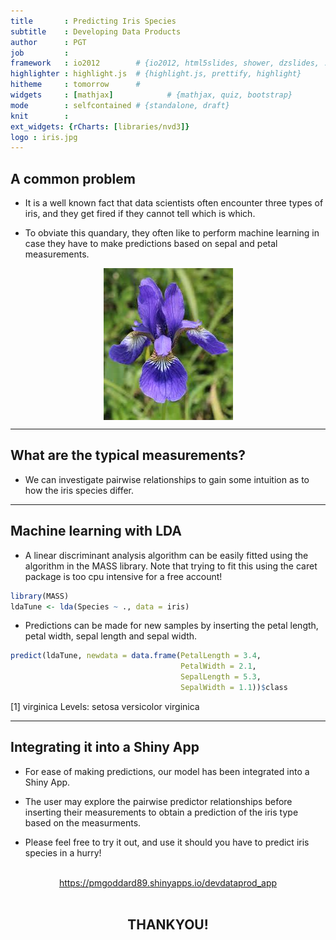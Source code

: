 ```yaml
---
title       : Predicting Iris Species
subtitle    : Developing Data Products
author      : PGT
job         : 
framework   : io2012        # {io2012, html5slides, shower, dzslides, ...}
highlighter : highlight.js  # {highlight.js, prettify, highlight}
hitheme     : tomorrow      # 
widgets     : [mathjax]            # {mathjax, quiz, bootstrap}
mode        : selfcontained # {standalone, draft}
knit        : 
ext_widgets: {rCharts: [libraries/nvd3]}
logo : iris.jpg
--- 
```




## A common problem

* It is a well known fact that data scientists often encounter three types of iris, and they get fired if they cannot tell which is which.

* To obviate this quandary, they often like to perform machine learning in case they have to make predictions based on sepal and petal measurements.

<div style='text-align: center;'>
  <img src="fig/iris.jpg" align = "middle" >
</div>

---
## What are the typical measurements? 

* We can investigate pairwise relationships to gain some intuition as to how the iris species differ.


<div id = 'chart1' class = 'rChart nvd3'></div>
<script type='text/javascript'>
 $(document).ready(function(){
      drawchart1()
    });
    function drawchart1(){  
      var opts = {
 "dom": "chart1",
"width":    800,
"height":    400,
"x": "PetalWidth",
"y": "SepalLength",
"group": "Species",
"type": "scatterChart",
"id": "chart1" 
},
        data = [
 {
 "SepalLength":            5.1,
"SepalWidth":            3.5,
"PetalLength":            1.4,
"PetalWidth":            0.2,
"Species": "setosa" 
},
{
 "SepalLength":            4.9,
"SepalWidth":              3,
"PetalLength":            1.4,
"PetalWidth":            0.2,
"Species": "setosa" 
},
{
 "SepalLength":            4.7,
"SepalWidth":            3.2,
"PetalLength":            1.3,
"PetalWidth":            0.2,
"Species": "setosa" 
},
{
 "SepalLength":            4.6,
"SepalWidth":            3.1,
"PetalLength":            1.5,
"PetalWidth":            0.2,
"Species": "setosa" 
},
{
 "SepalLength":              5,
"SepalWidth":            3.6,
"PetalLength":            1.4,
"PetalWidth":            0.2,
"Species": "setosa" 
},
{
 "SepalLength":            5.4,
"SepalWidth":            3.9,
"PetalLength":            1.7,
"PetalWidth":            0.4,
"Species": "setosa" 
},
{
 "SepalLength":            4.6,
"SepalWidth":            3.4,
"PetalLength":            1.4,
"PetalWidth":            0.3,
"Species": "setosa" 
},
{
 "SepalLength":              5,
"SepalWidth":            3.4,
"PetalLength":            1.5,
"PetalWidth":            0.2,
"Species": "setosa" 
},
{
 "SepalLength":            4.4,
"SepalWidth":            2.9,
"PetalLength":            1.4,
"PetalWidth":            0.2,
"Species": "setosa" 
},
{
 "SepalLength":            4.9,
"SepalWidth":            3.1,
"PetalLength":            1.5,
"PetalWidth":            0.1,
"Species": "setosa" 
},
{
 "SepalLength":            5.4,
"SepalWidth":            3.7,
"PetalLength":            1.5,
"PetalWidth":            0.2,
"Species": "setosa" 
},
{
 "SepalLength":            4.8,
"SepalWidth":            3.4,
"PetalLength":            1.6,
"PetalWidth":            0.2,
"Species": "setosa" 
},
{
 "SepalLength":            4.8,
"SepalWidth":              3,
"PetalLength":            1.4,
"PetalWidth":            0.1,
"Species": "setosa" 
},
{
 "SepalLength":            4.3,
"SepalWidth":              3,
"PetalLength":            1.1,
"PetalWidth":            0.1,
"Species": "setosa" 
},
{
 "SepalLength":            5.8,
"SepalWidth":              4,
"PetalLength":            1.2,
"PetalWidth":            0.2,
"Species": "setosa" 
},
{
 "SepalLength":            5.7,
"SepalWidth":            4.4,
"PetalLength":            1.5,
"PetalWidth":            0.4,
"Species": "setosa" 
},
{
 "SepalLength":            5.4,
"SepalWidth":            3.9,
"PetalLength":            1.3,
"PetalWidth":            0.4,
"Species": "setosa" 
},
{
 "SepalLength":            5.1,
"SepalWidth":            3.5,
"PetalLength":            1.4,
"PetalWidth":            0.3,
"Species": "setosa" 
},
{
 "SepalLength":            5.7,
"SepalWidth":            3.8,
"PetalLength":            1.7,
"PetalWidth":            0.3,
"Species": "setosa" 
},
{
 "SepalLength":            5.1,
"SepalWidth":            3.8,
"PetalLength":            1.5,
"PetalWidth":            0.3,
"Species": "setosa" 
},
{
 "SepalLength":            5.4,
"SepalWidth":            3.4,
"PetalLength":            1.7,
"PetalWidth":            0.2,
"Species": "setosa" 
},
{
 "SepalLength":            5.1,
"SepalWidth":            3.7,
"PetalLength":            1.5,
"PetalWidth":            0.4,
"Species": "setosa" 
},
{
 "SepalLength":            4.6,
"SepalWidth":            3.6,
"PetalLength":              1,
"PetalWidth":            0.2,
"Species": "setosa" 
},
{
 "SepalLength":            5.1,
"SepalWidth":            3.3,
"PetalLength":            1.7,
"PetalWidth":            0.5,
"Species": "setosa" 
},
{
 "SepalLength":            4.8,
"SepalWidth":            3.4,
"PetalLength":            1.9,
"PetalWidth":            0.2,
"Species": "setosa" 
},
{
 "SepalLength":              5,
"SepalWidth":              3,
"PetalLength":            1.6,
"PetalWidth":            0.2,
"Species": "setosa" 
},
{
 "SepalLength":              5,
"SepalWidth":            3.4,
"PetalLength":            1.6,
"PetalWidth":            0.4,
"Species": "setosa" 
},
{
 "SepalLength":            5.2,
"SepalWidth":            3.5,
"PetalLength":            1.5,
"PetalWidth":            0.2,
"Species": "setosa" 
},
{
 "SepalLength":            5.2,
"SepalWidth":            3.4,
"PetalLength":            1.4,
"PetalWidth":            0.2,
"Species": "setosa" 
},
{
 "SepalLength":            4.7,
"SepalWidth":            3.2,
"PetalLength":            1.6,
"PetalWidth":            0.2,
"Species": "setosa" 
},
{
 "SepalLength":            4.8,
"SepalWidth":            3.1,
"PetalLength":            1.6,
"PetalWidth":            0.2,
"Species": "setosa" 
},
{
 "SepalLength":            5.4,
"SepalWidth":            3.4,
"PetalLength":            1.5,
"PetalWidth":            0.4,
"Species": "setosa" 
},
{
 "SepalLength":            5.2,
"SepalWidth":            4.1,
"PetalLength":            1.5,
"PetalWidth":            0.1,
"Species": "setosa" 
},
{
 "SepalLength":            5.5,
"SepalWidth":            4.2,
"PetalLength":            1.4,
"PetalWidth":            0.2,
"Species": "setosa" 
},
{
 "SepalLength":            4.9,
"SepalWidth":            3.1,
"PetalLength":            1.5,
"PetalWidth":            0.2,
"Species": "setosa" 
},
{
 "SepalLength":              5,
"SepalWidth":            3.2,
"PetalLength":            1.2,
"PetalWidth":            0.2,
"Species": "setosa" 
},
{
 "SepalLength":            5.5,
"SepalWidth":            3.5,
"PetalLength":            1.3,
"PetalWidth":            0.2,
"Species": "setosa" 
},
{
 "SepalLength":            4.9,
"SepalWidth":            3.6,
"PetalLength":            1.4,
"PetalWidth":            0.1,
"Species": "setosa" 
},
{
 "SepalLength":            4.4,
"SepalWidth":              3,
"PetalLength":            1.3,
"PetalWidth":            0.2,
"Species": "setosa" 
},
{
 "SepalLength":            5.1,
"SepalWidth":            3.4,
"PetalLength":            1.5,
"PetalWidth":            0.2,
"Species": "setosa" 
},
{
 "SepalLength":              5,
"SepalWidth":            3.5,
"PetalLength":            1.3,
"PetalWidth":            0.3,
"Species": "setosa" 
},
{
 "SepalLength":            4.5,
"SepalWidth":            2.3,
"PetalLength":            1.3,
"PetalWidth":            0.3,
"Species": "setosa" 
},
{
 "SepalLength":            4.4,
"SepalWidth":            3.2,
"PetalLength":            1.3,
"PetalWidth":            0.2,
"Species": "setosa" 
},
{
 "SepalLength":              5,
"SepalWidth":            3.5,
"PetalLength":            1.6,
"PetalWidth":            0.6,
"Species": "setosa" 
},
{
 "SepalLength":            5.1,
"SepalWidth":            3.8,
"PetalLength":            1.9,
"PetalWidth":            0.4,
"Species": "setosa" 
},
{
 "SepalLength":            4.8,
"SepalWidth":              3,
"PetalLength":            1.4,
"PetalWidth":            0.3,
"Species": "setosa" 
},
{
 "SepalLength":            5.1,
"SepalWidth":            3.8,
"PetalLength":            1.6,
"PetalWidth":            0.2,
"Species": "setosa" 
},
{
 "SepalLength":            4.6,
"SepalWidth":            3.2,
"PetalLength":            1.4,
"PetalWidth":            0.2,
"Species": "setosa" 
},
{
 "SepalLength":            5.3,
"SepalWidth":            3.7,
"PetalLength":            1.5,
"PetalWidth":            0.2,
"Species": "setosa" 
},
{
 "SepalLength":              5,
"SepalWidth":            3.3,
"PetalLength":            1.4,
"PetalWidth":            0.2,
"Species": "setosa" 
},
{
 "SepalLength":              7,
"SepalWidth":            3.2,
"PetalLength":            4.7,
"PetalWidth":            1.4,
"Species": "versicolor" 
},
{
 "SepalLength":            6.4,
"SepalWidth":            3.2,
"PetalLength":            4.5,
"PetalWidth":            1.5,
"Species": "versicolor" 
},
{
 "SepalLength":            6.9,
"SepalWidth":            3.1,
"PetalLength":            4.9,
"PetalWidth":            1.5,
"Species": "versicolor" 
},
{
 "SepalLength":            5.5,
"SepalWidth":            2.3,
"PetalLength":              4,
"PetalWidth":            1.3,
"Species": "versicolor" 
},
{
 "SepalLength":            6.5,
"SepalWidth":            2.8,
"PetalLength":            4.6,
"PetalWidth":            1.5,
"Species": "versicolor" 
},
{
 "SepalLength":            5.7,
"SepalWidth":            2.8,
"PetalLength":            4.5,
"PetalWidth":            1.3,
"Species": "versicolor" 
},
{
 "SepalLength":            6.3,
"SepalWidth":            3.3,
"PetalLength":            4.7,
"PetalWidth":            1.6,
"Species": "versicolor" 
},
{
 "SepalLength":            4.9,
"SepalWidth":            2.4,
"PetalLength":            3.3,
"PetalWidth":              1,
"Species": "versicolor" 
},
{
 "SepalLength":            6.6,
"SepalWidth":            2.9,
"PetalLength":            4.6,
"PetalWidth":            1.3,
"Species": "versicolor" 
},
{
 "SepalLength":            5.2,
"SepalWidth":            2.7,
"PetalLength":            3.9,
"PetalWidth":            1.4,
"Species": "versicolor" 
},
{
 "SepalLength":              5,
"SepalWidth":              2,
"PetalLength":            3.5,
"PetalWidth":              1,
"Species": "versicolor" 
},
{
 "SepalLength":            5.9,
"SepalWidth":              3,
"PetalLength":            4.2,
"PetalWidth":            1.5,
"Species": "versicolor" 
},
{
 "SepalLength":              6,
"SepalWidth":            2.2,
"PetalLength":              4,
"PetalWidth":              1,
"Species": "versicolor" 
},
{
 "SepalLength":            6.1,
"SepalWidth":            2.9,
"PetalLength":            4.7,
"PetalWidth":            1.4,
"Species": "versicolor" 
},
{
 "SepalLength":            5.6,
"SepalWidth":            2.9,
"PetalLength":            3.6,
"PetalWidth":            1.3,
"Species": "versicolor" 
},
{
 "SepalLength":            6.7,
"SepalWidth":            3.1,
"PetalLength":            4.4,
"PetalWidth":            1.4,
"Species": "versicolor" 
},
{
 "SepalLength":            5.6,
"SepalWidth":              3,
"PetalLength":            4.5,
"PetalWidth":            1.5,
"Species": "versicolor" 
},
{
 "SepalLength":            5.8,
"SepalWidth":            2.7,
"PetalLength":            4.1,
"PetalWidth":              1,
"Species": "versicolor" 
},
{
 "SepalLength":            6.2,
"SepalWidth":            2.2,
"PetalLength":            4.5,
"PetalWidth":            1.5,
"Species": "versicolor" 
},
{
 "SepalLength":            5.6,
"SepalWidth":            2.5,
"PetalLength":            3.9,
"PetalWidth":            1.1,
"Species": "versicolor" 
},
{
 "SepalLength":            5.9,
"SepalWidth":            3.2,
"PetalLength":            4.8,
"PetalWidth":            1.8,
"Species": "versicolor" 
},
{
 "SepalLength":            6.1,
"SepalWidth":            2.8,
"PetalLength":              4,
"PetalWidth":            1.3,
"Species": "versicolor" 
},
{
 "SepalLength":            6.3,
"SepalWidth":            2.5,
"PetalLength":            4.9,
"PetalWidth":            1.5,
"Species": "versicolor" 
},
{
 "SepalLength":            6.1,
"SepalWidth":            2.8,
"PetalLength":            4.7,
"PetalWidth":            1.2,
"Species": "versicolor" 
},
{
 "SepalLength":            6.4,
"SepalWidth":            2.9,
"PetalLength":            4.3,
"PetalWidth":            1.3,
"Species": "versicolor" 
},
{
 "SepalLength":            6.6,
"SepalWidth":              3,
"PetalLength":            4.4,
"PetalWidth":            1.4,
"Species": "versicolor" 
},
{
 "SepalLength":            6.8,
"SepalWidth":            2.8,
"PetalLength":            4.8,
"PetalWidth":            1.4,
"Species": "versicolor" 
},
{
 "SepalLength":            6.7,
"SepalWidth":              3,
"PetalLength":              5,
"PetalWidth":            1.7,
"Species": "versicolor" 
},
{
 "SepalLength":              6,
"SepalWidth":            2.9,
"PetalLength":            4.5,
"PetalWidth":            1.5,
"Species": "versicolor" 
},
{
 "SepalLength":            5.7,
"SepalWidth":            2.6,
"PetalLength":            3.5,
"PetalWidth":              1,
"Species": "versicolor" 
},
{
 "SepalLength":            5.5,
"SepalWidth":            2.4,
"PetalLength":            3.8,
"PetalWidth":            1.1,
"Species": "versicolor" 
},
{
 "SepalLength":            5.5,
"SepalWidth":            2.4,
"PetalLength":            3.7,
"PetalWidth":              1,
"Species": "versicolor" 
},
{
 "SepalLength":            5.8,
"SepalWidth":            2.7,
"PetalLength":            3.9,
"PetalWidth":            1.2,
"Species": "versicolor" 
},
{
 "SepalLength":              6,
"SepalWidth":            2.7,
"PetalLength":            5.1,
"PetalWidth":            1.6,
"Species": "versicolor" 
},
{
 "SepalLength":            5.4,
"SepalWidth":              3,
"PetalLength":            4.5,
"PetalWidth":            1.5,
"Species": "versicolor" 
},
{
 "SepalLength":              6,
"SepalWidth":            3.4,
"PetalLength":            4.5,
"PetalWidth":            1.6,
"Species": "versicolor" 
},
{
 "SepalLength":            6.7,
"SepalWidth":            3.1,
"PetalLength":            4.7,
"PetalWidth":            1.5,
"Species": "versicolor" 
},
{
 "SepalLength":            6.3,
"SepalWidth":            2.3,
"PetalLength":            4.4,
"PetalWidth":            1.3,
"Species": "versicolor" 
},
{
 "SepalLength":            5.6,
"SepalWidth":              3,
"PetalLength":            4.1,
"PetalWidth":            1.3,
"Species": "versicolor" 
},
{
 "SepalLength":            5.5,
"SepalWidth":            2.5,
"PetalLength":              4,
"PetalWidth":            1.3,
"Species": "versicolor" 
},
{
 "SepalLength":            5.5,
"SepalWidth":            2.6,
"PetalLength":            4.4,
"PetalWidth":            1.2,
"Species": "versicolor" 
},
{
 "SepalLength":            6.1,
"SepalWidth":              3,
"PetalLength":            4.6,
"PetalWidth":            1.4,
"Species": "versicolor" 
},
{
 "SepalLength":            5.8,
"SepalWidth":            2.6,
"PetalLength":              4,
"PetalWidth":            1.2,
"Species": "versicolor" 
},
{
 "SepalLength":              5,
"SepalWidth":            2.3,
"PetalLength":            3.3,
"PetalWidth":              1,
"Species": "versicolor" 
},
{
 "SepalLength":            5.6,
"SepalWidth":            2.7,
"PetalLength":            4.2,
"PetalWidth":            1.3,
"Species": "versicolor" 
},
{
 "SepalLength":            5.7,
"SepalWidth":              3,
"PetalLength":            4.2,
"PetalWidth":            1.2,
"Species": "versicolor" 
},
{
 "SepalLength":            5.7,
"SepalWidth":            2.9,
"PetalLength":            4.2,
"PetalWidth":            1.3,
"Species": "versicolor" 
},
{
 "SepalLength":            6.2,
"SepalWidth":            2.9,
"PetalLength":            4.3,
"PetalWidth":            1.3,
"Species": "versicolor" 
},
{
 "SepalLength":            5.1,
"SepalWidth":            2.5,
"PetalLength":              3,
"PetalWidth":            1.1,
"Species": "versicolor" 
},
{
 "SepalLength":            5.7,
"SepalWidth":            2.8,
"PetalLength":            4.1,
"PetalWidth":            1.3,
"Species": "versicolor" 
},
{
 "SepalLength":            6.3,
"SepalWidth":            3.3,
"PetalLength":              6,
"PetalWidth":            2.5,
"Species": "virginica" 
},
{
 "SepalLength":            5.8,
"SepalWidth":            2.7,
"PetalLength":            5.1,
"PetalWidth":            1.9,
"Species": "virginica" 
},
{
 "SepalLength":            7.1,
"SepalWidth":              3,
"PetalLength":            5.9,
"PetalWidth":            2.1,
"Species": "virginica" 
},
{
 "SepalLength":            6.3,
"SepalWidth":            2.9,
"PetalLength":            5.6,
"PetalWidth":            1.8,
"Species": "virginica" 
},
{
 "SepalLength":            6.5,
"SepalWidth":              3,
"PetalLength":            5.8,
"PetalWidth":            2.2,
"Species": "virginica" 
},
{
 "SepalLength":            7.6,
"SepalWidth":              3,
"PetalLength":            6.6,
"PetalWidth":            2.1,
"Species": "virginica" 
},
{
 "SepalLength":            4.9,
"SepalWidth":            2.5,
"PetalLength":            4.5,
"PetalWidth":            1.7,
"Species": "virginica" 
},
{
 "SepalLength":            7.3,
"SepalWidth":            2.9,
"PetalLength":            6.3,
"PetalWidth":            1.8,
"Species": "virginica" 
},
{
 "SepalLength":            6.7,
"SepalWidth":            2.5,
"PetalLength":            5.8,
"PetalWidth":            1.8,
"Species": "virginica" 
},
{
 "SepalLength":            7.2,
"SepalWidth":            3.6,
"PetalLength":            6.1,
"PetalWidth":            2.5,
"Species": "virginica" 
},
{
 "SepalLength":            6.5,
"SepalWidth":            3.2,
"PetalLength":            5.1,
"PetalWidth":              2,
"Species": "virginica" 
},
{
 "SepalLength":            6.4,
"SepalWidth":            2.7,
"PetalLength":            5.3,
"PetalWidth":            1.9,
"Species": "virginica" 
},
{
 "SepalLength":            6.8,
"SepalWidth":              3,
"PetalLength":            5.5,
"PetalWidth":            2.1,
"Species": "virginica" 
},
{
 "SepalLength":            5.7,
"SepalWidth":            2.5,
"PetalLength":              5,
"PetalWidth":              2,
"Species": "virginica" 
},
{
 "SepalLength":            5.8,
"SepalWidth":            2.8,
"PetalLength":            5.1,
"PetalWidth":            2.4,
"Species": "virginica" 
},
{
 "SepalLength":            6.4,
"SepalWidth":            3.2,
"PetalLength":            5.3,
"PetalWidth":            2.3,
"Species": "virginica" 
},
{
 "SepalLength":            6.5,
"SepalWidth":              3,
"PetalLength":            5.5,
"PetalWidth":            1.8,
"Species": "virginica" 
},
{
 "SepalLength":            7.7,
"SepalWidth":            3.8,
"PetalLength":            6.7,
"PetalWidth":            2.2,
"Species": "virginica" 
},
{
 "SepalLength":            7.7,
"SepalWidth":            2.6,
"PetalLength":            6.9,
"PetalWidth":            2.3,
"Species": "virginica" 
},
{
 "SepalLength":              6,
"SepalWidth":            2.2,
"PetalLength":              5,
"PetalWidth":            1.5,
"Species": "virginica" 
},
{
 "SepalLength":            6.9,
"SepalWidth":            3.2,
"PetalLength":            5.7,
"PetalWidth":            2.3,
"Species": "virginica" 
},
{
 "SepalLength":            5.6,
"SepalWidth":            2.8,
"PetalLength":            4.9,
"PetalWidth":              2,
"Species": "virginica" 
},
{
 "SepalLength":            7.7,
"SepalWidth":            2.8,
"PetalLength":            6.7,
"PetalWidth":              2,
"Species": "virginica" 
},
{
 "SepalLength":            6.3,
"SepalWidth":            2.7,
"PetalLength":            4.9,
"PetalWidth":            1.8,
"Species": "virginica" 
},
{
 "SepalLength":            6.7,
"SepalWidth":            3.3,
"PetalLength":            5.7,
"PetalWidth":            2.1,
"Species": "virginica" 
},
{
 "SepalLength":            7.2,
"SepalWidth":            3.2,
"PetalLength":              6,
"PetalWidth":            1.8,
"Species": "virginica" 
},
{
 "SepalLength":            6.2,
"SepalWidth":            2.8,
"PetalLength":            4.8,
"PetalWidth":            1.8,
"Species": "virginica" 
},
{
 "SepalLength":            6.1,
"SepalWidth":              3,
"PetalLength":            4.9,
"PetalWidth":            1.8,
"Species": "virginica" 
},
{
 "SepalLength":            6.4,
"SepalWidth":            2.8,
"PetalLength":            5.6,
"PetalWidth":            2.1,
"Species": "virginica" 
},
{
 "SepalLength":            7.2,
"SepalWidth":              3,
"PetalLength":            5.8,
"PetalWidth":            1.6,
"Species": "virginica" 
},
{
 "SepalLength":            7.4,
"SepalWidth":            2.8,
"PetalLength":            6.1,
"PetalWidth":            1.9,
"Species": "virginica" 
},
{
 "SepalLength":            7.9,
"SepalWidth":            3.8,
"PetalLength":            6.4,
"PetalWidth":              2,
"Species": "virginica" 
},
{
 "SepalLength":            6.4,
"SepalWidth":            2.8,
"PetalLength":            5.6,
"PetalWidth":            2.2,
"Species": "virginica" 
},
{
 "SepalLength":            6.3,
"SepalWidth":            2.8,
"PetalLength":            5.1,
"PetalWidth":            1.5,
"Species": "virginica" 
},
{
 "SepalLength":            6.1,
"SepalWidth":            2.6,
"PetalLength":            5.6,
"PetalWidth":            1.4,
"Species": "virginica" 
},
{
 "SepalLength":            7.7,
"SepalWidth":              3,
"PetalLength":            6.1,
"PetalWidth":            2.3,
"Species": "virginica" 
},
{
 "SepalLength":            6.3,
"SepalWidth":            3.4,
"PetalLength":            5.6,
"PetalWidth":            2.4,
"Species": "virginica" 
},
{
 "SepalLength":            6.4,
"SepalWidth":            3.1,
"PetalLength":            5.5,
"PetalWidth":            1.8,
"Species": "virginica" 
},
{
 "SepalLength":              6,
"SepalWidth":              3,
"PetalLength":            4.8,
"PetalWidth":            1.8,
"Species": "virginica" 
},
{
 "SepalLength":            6.9,
"SepalWidth":            3.1,
"PetalLength":            5.4,
"PetalWidth":            2.1,
"Species": "virginica" 
},
{
 "SepalLength":            6.7,
"SepalWidth":            3.1,
"PetalLength":            5.6,
"PetalWidth":            2.4,
"Species": "virginica" 
},
{
 "SepalLength":            6.9,
"SepalWidth":            3.1,
"PetalLength":            5.1,
"PetalWidth":            2.3,
"Species": "virginica" 
},
{
 "SepalLength":            5.8,
"SepalWidth":            2.7,
"PetalLength":            5.1,
"PetalWidth":            1.9,
"Species": "virginica" 
},
{
 "SepalLength":            6.8,
"SepalWidth":            3.2,
"PetalLength":            5.9,
"PetalWidth":            2.3,
"Species": "virginica" 
},
{
 "SepalLength":            6.7,
"SepalWidth":            3.3,
"PetalLength":            5.7,
"PetalWidth":            2.5,
"Species": "virginica" 
},
{
 "SepalLength":            6.7,
"SepalWidth":              3,
"PetalLength":            5.2,
"PetalWidth":            2.3,
"Species": "virginica" 
},
{
 "SepalLength":            6.3,
"SepalWidth":            2.5,
"PetalLength":              5,
"PetalWidth":            1.9,
"Species": "virginica" 
},
{
 "SepalLength":            6.5,
"SepalWidth":              3,
"PetalLength":            5.2,
"PetalWidth":              2,
"Species": "virginica" 
},
{
 "SepalLength":            6.2,
"SepalWidth":            3.4,
"PetalLength":            5.4,
"PetalWidth":            2.3,
"Species": "virginica" 
},
{
 "SepalLength":            5.9,
"SepalWidth":              3,
"PetalLength":            5.1,
"PetalWidth":            1.8,
"Species": "virginica" 
} 
]
  
      if(!(opts.type==="pieChart" || opts.type==="sparklinePlus" || opts.type==="bulletChart")) {
        var data = d3.nest()
          .key(function(d){
            //return opts.group === undefined ? 'main' : d[opts.group]
            //instead of main would think a better default is opts.x
            return opts.group === undefined ? opts.y : d[opts.group];
          })
          .entries(data);
      }
      
      if (opts.disabled != undefined){
        data.map(function(d, i){
          d.disabled = opts.disabled[i]
        })
      }
      
      nv.addGraph(function() {
        var chart = nv.models[opts.type]()
          .width(opts.width)
          .height(opts.height)
          
        if (opts.type != "bulletChart"){
          chart
            .x(function(d) { return d[opts.x] })
            .y(function(d) { return d[opts.y] })
        }
          
         
        
          
        chart.xAxis
  .axisLabel("Petal Width (cm)")

        
        
        chart.yAxis
  .axisLabel("Sepal Length (cm)")
      
       d3.select("#" + opts.id)
        .append('svg')
        .datum(data)
        .transition().duration(500)
        .call(chart);

       nv.utils.windowResize(chart.update);
       return chart;
      });
    };
</script>


---

## Machine learning with LDA

* A linear discriminant analysis algorithm can be easily fitted using the algorithm in the MASS library. Note that trying to fit this using the caret package is too cpu intensive for a free account!



```r
library(MASS)
ldaTune <- lda(Species ~ ., data = iris)
```

* Predictions can be made for new samples by inserting the petal length, petal width, sepal length and sepal width.


```r
predict(ldaTune, newdata = data.frame(PetalLength = 3.4,
                                      PetalWidth = 2.1,
                                      SepalLength = 5.3,
                                      SepalWidth = 1.1))$class
```

[1] virginica
Levels: setosa versicolor virginica

---

## Integrating it into a Shiny App

* For ease of making predictions, our model has been integrated into a Shiny App.

* The user may explore the pairwise predictor relationships before inserting their measurements to obtain a prediction of the iris type based on the measurments.

* Please feel free to try it out, and use it should you have to predict iris species in a hurry!

<br>
<div style='text-align: center;'>
 <a href="https://pmgoddard89.shinyapps.io/devdataprod_app"> https://pmgoddard89.shinyapps.io/devdataprod_app </a>
</div>

<br>
<div style='text-align: center;'>
  <h2>THANKYOU!</h2>
</div>
